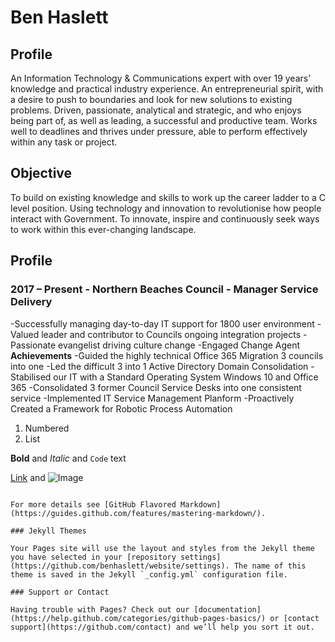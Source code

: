 # Ben Haslett

## Profile
An Information Technology & Communications expert with over 19 years’ knowledge and practical industry experience.  An entrepreneurial spirit, with a desire to push to boundaries and look for new solutions to existing problems.  Driven, passionate, analytical and strategic, and who enjoys being part of, as well as leading, a successful and productive team.  Works well to deadlines and thrives under pressure, able to perform effectively within any task or project. 

## Objective

To build on existing knowledge and skills to work up the career ladder to a C level position. Using technology and innovation to revolutionise how people interact with Government. To innovate, inspire and continuously seek ways to work within this ever-changing landscape.

## Profile
### 2017 – Present - Northern Beaches Council - Manager Service Delivery
-Successfully managing day-to-day IT support for 1800 user environment
-Valued leader and contributor to Councils ongoing integration projects
-Passionate evangelist driving culture change 
-Engaged Change Agent
**Achievements**
-Guided the highly technical Office 365 Migration 3 councils into one
-Led the difficult 3 into 1 Active Directory Domain Consolidation
-Stabilised our IT with a Standard Operating System Windows 10 and Office 365
-Consolidated 3 former Council Service Desks into one consistent service
-Implemented IT Service Management Planform
-Proactively Created a Framework for Robotic Process Automation






1. Numbered
2. List

**Bold** and _Italic_ and `Code` text

[Link](url) and ![Image](src)
```

For more details see [GitHub Flavored Markdown](https://guides.github.com/features/mastering-markdown/).

### Jekyll Themes

Your Pages site will use the layout and styles from the Jekyll theme you have selected in your [repository settings](https://github.com/benhaslett/website/settings). The name of this theme is saved in the Jekyll `_config.yml` configuration file.

### Support or Contact

Having trouble with Pages? Check out our [documentation](https://help.github.com/categories/github-pages-basics/) or [contact support](https://github.com/contact) and we’ll help you sort it out.

